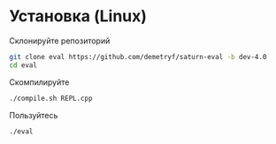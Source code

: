 # Установка (Linux)

Склонируйте репозиторий
```sh
git clone eval https://github.com/demetryf/saturn-eval -b dev-4.0
cd eval
```
Скомпилируйте
```sh
./compile.sh REPL.cpp
```
Пользуйтесь
```sh
./eval
```